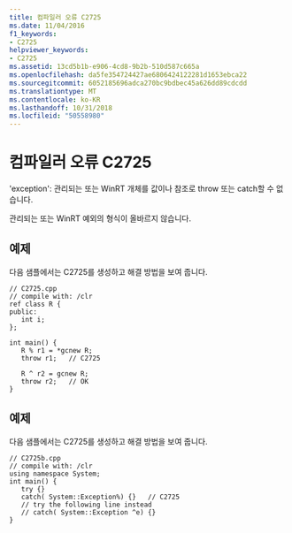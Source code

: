 ```yaml
---
title: 컴파일러 오류 C2725
ms.date: 11/04/2016
f1_keywords:
- C2725
helpviewer_keywords:
- C2725
ms.assetid: 13cd5b1b-e906-4cd8-9b2b-510d587c665a
ms.openlocfilehash: da5fe354724427ae6806424122281d1653ebca22
ms.sourcegitcommit: 6052185696adca270bc9bdbec45a626dd89cdcdd
ms.translationtype: MT
ms.contentlocale: ko-KR
ms.lasthandoff: 10/31/2018
ms.locfileid: "50558980"
---
```

# <a name="compiler-error-c2725"></a>컴파일러 오류 C2725

'exception': 관리되는 또는 WinRT 개체를 값이나 참조로 throw 또는 catch할 수 없습니다.

관리되는 또는 WinRT 예외의 형식이 올바르지 않습니다.

## <a name="example"></a>예제

다음 샘플에서는 C2725를 생성하고 해결 방법을 보여 줍니다.

```
// C2725.cpp
// compile with: /clr
ref class R {
public:
   int i;
};

int main() {
   R % r1 = *gcnew R;
   throw r1;   // C2725

   R ^ r2 = gcnew R;
   throw r2;   // OK
}
```

## <a name="example"></a>예제

다음 샘플에서는 C2725를 생성하고 해결 방법을 보여 줍니다.

```
// C2725b.cpp
// compile with: /clr
using namespace System;
int main() {
   try {}
   catch( System::Exception%) {}   // C2725
   // try the following line instead
   // catch( System::Exception ^e) {}
}
```
